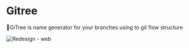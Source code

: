 # Gitree
🌳GiTree is name generator for your branches using to git flow structure

![Redesign - web](https://user-images.githubusercontent.com/26223971/123567479-3f2b5900-d790-11eb-8cfe-6270c3a6f1e4.jpg)

